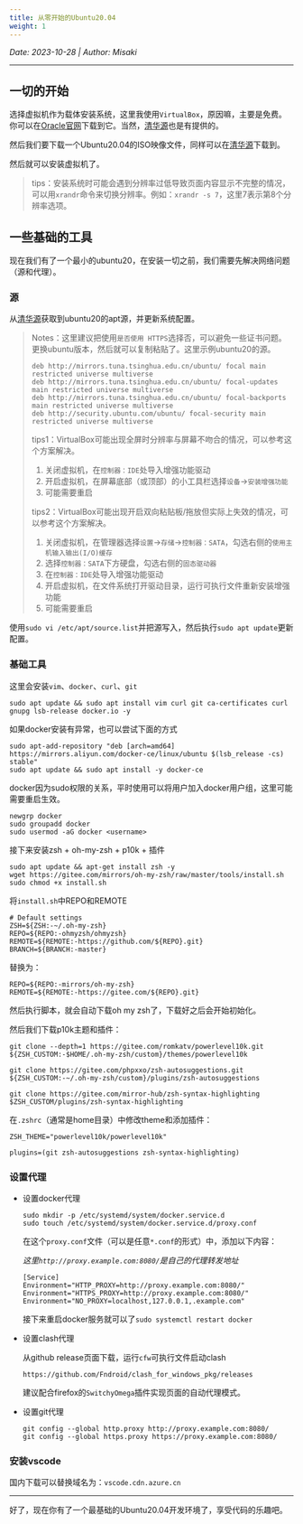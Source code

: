```yaml
---
title: 从零开始的Ubuntu20.04
weight: 1
---
```


*Date: 2023-10-28 | Author: Misaki*
___

## 一切的开始

选择虚拟机作为载体安装系统，这里我使用`VirtualBox`，原因嘛，主要是免费。你可以在[Oracle官网](https://www.virtualbox.org/wiki/Downloads)下载到它。当然，[清华源](https://mirrors.tuna.tsinghua.edu.cn/virtualbox/)也是有提供的。

然后我们要下载一个Ubuntu20.04的ISO映像文件，同样可以在[清华源](https://mirrors.tuna.tsinghua.edu.cn/ubuntu-releases/)下载到。

然后就可以安装虚拟机了。

>tips：安装系统时可能会遇到分辨率过低导致页面内容显示不完整的情况，可以用`xrandr`命令来切换分辨率。例如：`xrandr -s 7`，这里7表示第8个分辨率选项。

## 一些基础的工具

现在我们有了一个最小的ubuntu20，在安装一切之前，我们需要先解决网络问题（源和代理）。

### 源

从[清华源](https://mirrors.tuna.tsinghua.edu.cn/help/ubuntu/)获取到ubuntu20的apt源，并更新系统配置。

>Notes：这里建议把使用`是否使用 HTTPS`选择否，可以避免一些证书问题。更换ubuntu版本，然后就可以复制粘贴了。这里示例ubuntu20的源。
>
>~~~
>deb http://mirrors.tuna.tsinghua.edu.cn/ubuntu/ focal main restricted universe multiverse
>deb http://mirrors.tuna.tsinghua.edu.cn/ubuntu/ focal-updates main restricted universe multiverse
>deb http://mirrors.tuna.tsinghua.edu.cn/ubuntu/ focal-backports main restricted universe multiverse
>deb http://security.ubuntu.com/ubuntu/ focal-security main restricted universe multiverse
>~~~
>
>tips1：VirtualBox可能出现全屏时分辨率与屏幕不吻合的情况，可以参考这个方案解决。
>
>1. 关闭虚拟机，在`控制器：IDE`处导入增强功能驱动
>2. 开启虚拟机，在屏幕底部（或顶部）的小工具栏选择`设备`->`安装增强功能`
>3. 可能需要重启
>
>tips2：VirtualBox可能出现开启双向粘贴板/拖放但实际上失效的情况，可以参考这个方案解决。
>
>1. 关闭虚拟机，在管理器选择`设置`->`存储`->`控制器：SATA`，勾选右侧的`使用主机输入输出(I/O)缓存`
>2. 选择`控制器：SATA`下方硬盘，勾选右侧的`固态驱动器`
>3. 在`控制器：IDE`处导入增强功能驱动
>4. 开启虚拟机，在文件系统打开驱动目录，运行可执行文件重新安装增强功能
>5. 可能需要重启

使用`sudo vi /etc/apt/source.list`并把源写入，然后执行`sudo apt update`更新配置。

### 基础工具

这里会安装`vim`、`docker`、`curl`、`git`

~~~
sudo apt update && sudo apt install vim curl git ca-certificates curl gnupg lsb-release docker.io -y
~~~

如果docker安装有异常，也可以尝试下面的方式

~~~shell
sudo apt-add-repository "deb [arch=amd64] https://mirrors.aliyun.com/docker-ce/linux/ubuntu $(lsb_release -cs) stable"
sudo apt update && sudo apt install -y docker-ce
~~~

docker因为sudo权限的关系，平时使用可以将用户加入docker用户组，这里可能需要重启生效。

~~~shell
newgrp docker
sudo groupadd docker
sudo usermod -aG docker <username>
~~~

接下来安装zsh + oh-my-zsh + p10k + 插件

~~~shell
sudo apt update && apt-get install zsh -y
wget https://gitee.com/mirrors/oh-my-zsh/raw/master/tools/install.sh
sudo chmod +x install.sh
~~~

将`install.sh`中REPO和REMOTE

~~~
# Default settings
ZSH=${ZSH:-~/.oh-my-zsh}
REPO=${REPO:-ohmyzsh/ohmyzsh}
REMOTE=${REMOTE:-https://github.com/${REPO}.git}
BRANCH=${BRANCH:-master}
~~~

替换为：

~~~
REPO=${REPO:-mirrors/oh-my-zsh}
REMOTE=${REMOTE:-https://gitee.com/${REPO}.git}
~~~

然后执行脚本，就会自动下载oh my zsh了，下载好之后会开始初始化。

然后我们下载p10k主题和插件：

~~~shell
git clone --depth=1 https://gitee.com/romkatv/powerlevel10k.git ${ZSH_CUSTOM:-$HOME/.oh-my-zsh/custom}/themes/powerlevel10k

git clone https://gitee.com/phpxxo/zsh-autosuggestions.git ${ZSH_CUSTOM:-~/.oh-my-zsh/custom}/plugins/zsh-autosuggestions

git clone https://gitee.com/mirror-hub/zsh-syntax-highlighting $ZSH_CUSTOM/plugins/zsh-syntax-highlighting
~~~

在`.zshrc`（通常是home目录）中修改theme和添加插件：

~~~
ZSH_THEME="powerlevel10k/powerlevel10k"

plugins=(git zsh-autosuggestions zsh-syntax-highlighting)
~~~

### 设置代理

* 设置docker代理

  ```shell
  sudo mkdir -p /etc/systemd/system/docker.service.d
  sudo touch /etc/systemd/system/docker.service.d/proxy.conf
  ```

  在这个`proxy.conf`文件（可以是任意`*.conf`的形式）中，添加以下内容：

  *这里`http://proxy.example.com:8080/`是自己的代理转发地址*

  ```
  [Service]
  Environment="HTTP_PROXY=http://proxy.example.com:8080/"
  Environment="HTTPS_PROXY=http://proxy.example.com:8080/"
  Environment="NO_PROXY=localhost,127.0.0.1,.example.com"
  ```
  
  接下来重启docker服务就可以了`sudo systemctl restart docker`

* 设置clash代理

  从github release页面下载，运行`cfw`可执行文件启动clash

  ~~~
  https://github.com/Fndroid/clash_for_windows_pkg/releases
  ~~~

  建议配合firefox的`SwitchyOmega`插件实现页面的自动代理模式。

* 设置git代理

  ~~~shell
  git config --global http.proxy http://proxy.example.com:8080/
  git config --global https.proxy https://proxy.example.com:8080/
  ~~~

### 安装vscode

国内下载可以替换域名为：`vscode.cdn.azure.cn`

____

好了，现在你有了一个最基础的Ubuntu20.04开发环境了，享受代码的乐趣吧。
